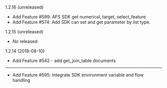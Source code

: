 1.2.16 (unreleased)- Add Feature #599: AFS SDK get numerical, target, select_feature- Add Feature #574: Add SDK can set and get parameter by list type.1.2.15 (unreleased)- No released1.2.14 (2018-08-10)- Add Feature #542 - add get_join_table documents-------------------
- Add Feature #595: Integrate SDK environment variable and flow handling
